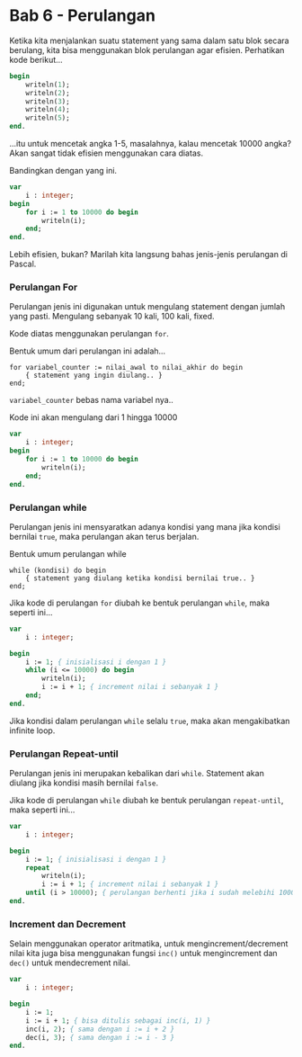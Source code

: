 # Bab 6 - Perulangan

Ketika kita menjalankan suatu statement yang sama dalam satu blok secara berulang, kita bisa menggunakan blok perulangan agar efisien. Perhatikan kode berikut...

```pas
begin
    writeln(1);
    writeln(2);
    writeln(3);
    writeln(4);
    writeln(5);
end.
```

...itu untuk mencetak angka 1-5, masalahnya, kalau mencetak 10000 angka? Akan sangat tidak efisien menggunakan cara diatas.

Bandingkan dengan yang ini.

```pas
var
    i : integer;
begin
    for i := 1 to 10000 do begin
        writeln(i);
    end;
end.
```

Lebih efisien, bukan? Marilah kita langsung bahas jenis-jenis perulangan di Pascal.

### Perulangan For ###

Perulangan jenis ini digunakan untuk mengulang statement dengan jumlah yang pasti. Mengulang sebanyak 10 kali, 100 kali, fixed.

Kode diatas menggunakan perulangan `for`.

Bentuk umum dari perulangan ini adalah...

```
for variabel_counter := nilai_awal to nilai_akhir do begin
    { statement yang ingin diulang.. }
end;
```

`variabel_counter` bebas nama variabel nya..

Kode ini akan mengulang dari 1 hingga 10000

```pas
var
    i : integer;
begin
    for i := 1 to 10000 do begin
        writeln(i);
    end;
end.
```

### Perulangan while ###

Perulangan jenis ini mensyaratkan adanya kondisi yang mana jika kondisi bernilai `true`, maka perulangan akan terus berjalan.

Bentuk umum perulangan while

```
while (kondisi) do begin
    { statement yang diulang ketika kondisi bernilai true.. }
end;
```

Jika kode di perulangan `for` diubah ke bentuk perulangan `while`, maka seperti ini...

```pas
var
    i : integer;

begin
    i := 1; { inisialisasi i dengan 1 }
    while (i <= 10000) do begin
        writeln(i);
        i := i + 1; { increment nilai i sebanyak 1 }
    end;
end.
```

Jika kondisi dalam perulangan `while` selalu `true`, maka akan mengakibatkan infinite loop.

### Perulangan Repeat-until ###

Perulangan jenis ini merupakan kebalikan dari `while`. Statement akan diulang jika kondisi masih bernilai `false`.

Jika kode di perulangan `while` diubah ke bentuk perulangan `repeat-until`, maka seperti ini...

```pas
var
    i : integer;

begin
    i := 1; { inisialisasi i dengan 1 }
    repeat
        writeln(i);
        i := i + 1; { increment nilai i sebanyak 1 }
    until (i > 10000); { perulangan berhenti jika i sudah melebihi 10000 }
end.
```

### Increment dan Decrement ###

Selain menggunakan operator aritmatika, untuk mengincrement/decrement nilai kita juga bisa menggunakan fungsi `inc()` untuk mengincrement dan `dec()` untuk mendecrement nilai.

```pas
var
    i : integer;

begin
    i := 1;
    i := i + 1; { bisa ditulis sebagai inc(i, 1) }
    inc(i, 2); { sama dengan i := i + 2 }
    dec(i, 3); { sama dengan i := i - 3 }
end.
```
